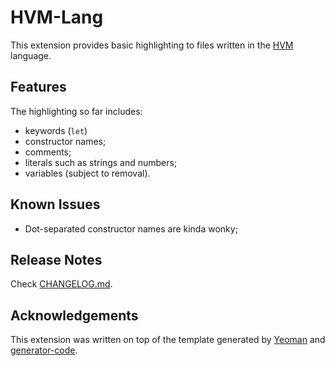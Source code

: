 # HVM-Lang

This extension provides basic highlighting to files written in the [HVM](https://github.com/Kindelia/HVM) language.

## Features

The highlighting so far includes:

- keywords (`let`)
- constructor names;
- comments;
- literals such as strings and numbers;
- variables (subject to removal).

## Known Issues

- Dot-separated constructor names are kinda wonky;

## Release Notes

Check [CHANGELOG.md](CHANGELOG.md).

## Acknowledgements

This extension was written on top of the template generated by [Yeoman](https://yeoman.io/) and [generator-code](https://www.npmjs.com/package/generator-code).

